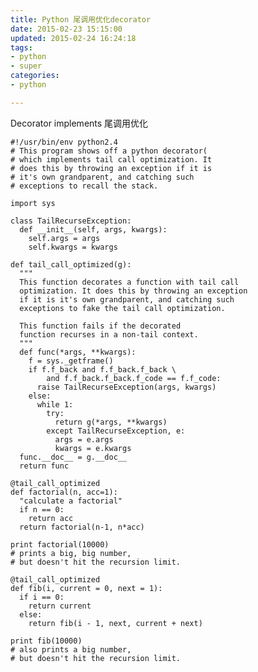 ```yaml
---
title: Python 尾调用优化decorator
date: 2015-02-23 15:15:00
updated: 2015-02-24 16:24:18
tags: 
- python
- super
categories: 
- python

---
```

Decorator implements 尾调用优化

<!--more-->

    #!/usr/bin/env python2.4
    # This program shows off a python decorator(
    # which implements tail call optimization. It
    # does this by throwing an exception if it is 
    # it's own grandparent, and catching such 
    # exceptions to recall the stack.
    
    import sys
    
    class TailRecurseException:
      def __init__(self, args, kwargs):
        self.args = args
        self.kwargs = kwargs
    
    def tail_call_optimized(g):
      """
      This function decorates a function with tail call
      optimization. It does this by throwing an exception
      if it is it's own grandparent, and catching such
      exceptions to fake the tail call optimization.
      
      This function fails if the decorated
      function recurses in a non-tail context.
      """
      def func(*args, **kwargs):
        f = sys._getframe()
        if f.f_back and f.f_back.f_back \
            and f.f_back.f_back.f_code == f.f_code:
          raise TailRecurseException(args, kwargs)
        else:
          while 1:
            try:
              return g(*args, **kwargs)
            except TailRecurseException, e:
              args = e.args
              kwargs = e.kwargs
      func.__doc__ = g.__doc__
      return func
    
    @tail_call_optimized
    def factorial(n, acc=1):
      "calculate a factorial"
      if n == 0:
        return acc
      return factorial(n-1, n*acc)
    
    print factorial(10000)
    # prints a big, big number,
    # but doesn't hit the recursion limit.
    
    @tail_call_optimized
    def fib(i, current = 0, next = 1):
      if i == 0:
        return current
      else:
        return fib(i - 1, next, current + next)
    
    print fib(10000)
    # also prints a big number,
    # but doesn't hit the recursion limit.

